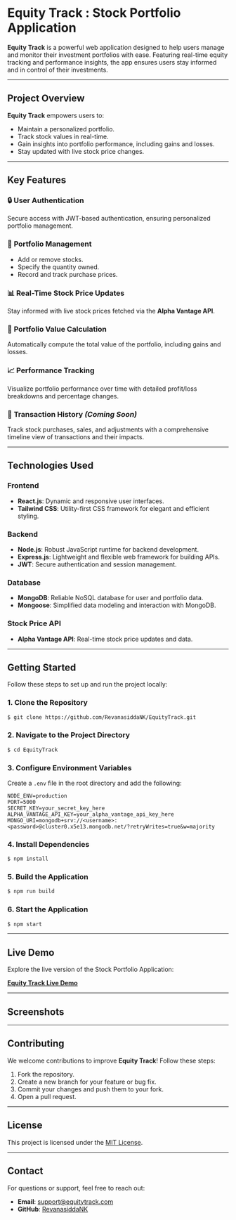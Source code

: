 # Equity Track : Stock Portfolio Application

**Equity Track** is a powerful web application designed to help users manage and monitor their investment portfolios with ease. Featuring real-time equity tracking and performance insights, the app ensures users stay informed and in control of their investments.

---

## Project Overview

**Equity Track** empowers users to:
- Maintain a personalized portfolio.
- Track stock values in real-time.
- Gain insights into portfolio performance, including gains and losses.
- Stay updated with live stock price changes.

---

## Key Features

### 🔒 **User Authentication**
Secure access with JWT-based authentication, ensuring personalized portfolio management.

### 💼 **Portfolio Management**
- Add or remove stocks.
- Specify the quantity owned.
- Record and track purchase prices.

### 📊 **Real-Time Stock Price Updates**
Stay informed with live stock prices fetched via the **Alpha Vantage API**.

### 🧮 **Portfolio Value Calculation**
Automatically compute the total value of the portfolio, including gains and losses.

### 📈 **Performance Tracking**
Visualize portfolio performance over time with detailed profit/loss breakdowns and percentage changes.

### 📅 **Transaction History** *(Coming Soon)*
Track stock purchases, sales, and adjustments with a comprehensive timeline view of transactions and their impacts.

---

## Technologies Used

### **Frontend**
- **React.js**: Dynamic and responsive user interfaces.
- **Tailwind CSS**: Utility-first CSS framework for elegant and efficient styling.

### **Backend**
- **Node.js**: Robust JavaScript runtime for backend development.
- **Express.js**: Lightweight and flexible web framework for building APIs.
- **JWT**: Secure authentication and session management.

### **Database**
- **MongoDB**: Reliable NoSQL database for user and portfolio data.
- **Mongoose**: Simplified data modeling and interaction with MongoDB.

### **Stock Price API**
- **Alpha Vantage API**: Real-time stock price updates and data.

---

## Getting Started

Follow these steps to set up and run the project locally:

### 1. Clone the Repository
```bash
$ git clone https://github.com/RevanasiddaNK/EquityTrack.git
```

### 2. Navigate to the Project Directory
```bash
$ cd EquityTrack
```

### 3. Configure Environment Variables
Create a `.env` file in the root directory and add the following:
```plaintext
NODE_ENV=production
PORT=5000
SECRET_KEY=your_secret_key_here
ALPHA_VANTAGE_API_KEY=your_alpha_vantage_api_key_here
MONGO_URI=mongodb+srv://<username>:<password>@cluster0.x5e13.mongodb.net/?retryWrites=true&w=majority
```

### 4. Install Dependencies
```bash
$ npm install
```

### 5. Build the Application
```bash
$ npm run build
```

### 6. Start the Application
```bash
$ npm start
```

---

## Live Demo

Explore the live version of the Stock Portfolio Application:

[**Equity Track Live Demo**](https://equitytrack.onrender.com)

---

## Screenshots 
---

## Contributing

We welcome contributions to improve **Equity Track**! Follow these steps:

1. Fork the repository.
2. Create a new branch for your feature or bug fix.
3. Commit your changes and push them to your fork.
4. Open a pull request.

---

## License

This project is licensed under the [MIT License](LICENSE).

---

## Contact

For questions or support, feel free to reach out:
- **Email**: support@equitytrack.com
- **GitHub**: [RevanasiddaNK](https://github.com/RevanasiddaNK)

